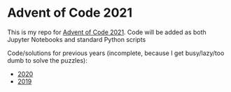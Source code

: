 # Advent of Code 2021
This is my repo for [Advent of Code 2021](https://adventofcode.com). Code will be added as both Jupyter Notebooks and standard Python scripts

Code/solutions for previous years (incomplete, because I get busy/lazy/too dumb to solve the puzzles):
* [2020](https://github.com/lsterzinger/advent_of_code_2020)
* [2019](https://github.com/lsterzinger/advent-of-code-2019)